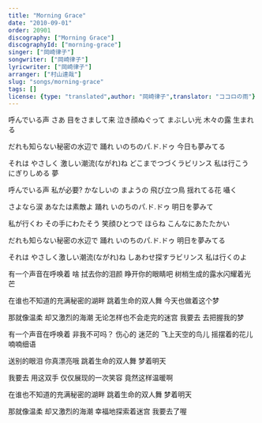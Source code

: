 ```yaml
---
title: "Morning Grace"
date: "2010-09-01"
order: 20901
discography: ["Morning Grace"]
discographyId: ["morning-grace"]
singer: ["岡崎律子"]
songwriter: ["岡崎律子"]
lyricwriter: ["岡崎律子"]
arranger: ["村山達哉"]
slug: "songs/morning-grace"
tags: []
license: {type: "translated",author: "岡崎律子",translator: "ココロの雨"}
---
```


呼んでいる声 
さあ 目をさまして来
泣き顔ぬぐって 
まぶしい光 木々の露 生まれる

だれも知らない秘密の水辺で 
踊れ いのちのパ.ド.ドゥ 
今日も夢みてる 

それは やさしく 激しい潮流(ながれ)ね 
どこまでつづくラビリンス 
私は行こう にぎりしめる 夢 

呼んでいる声 私が必要? 
かなしいの まようの 
飛び立つ鳥 揺れてる花 囁く 

さよなら涙 あなたは素敵よ 
踊れ いのちのパ.ド.ドゥ
明日を夢みて 

私が行くわ その手にわたそう 
笑顔ひとつで ほらね
こんなにあたたかい 

だれも知らない秘密の水辺で 
踊れ いのちのパ.ド.ドゥ 
明日を夢みてる 

それは やさしく激しい潮流(ながれ)ね
しあわせ探すラビリンス 
私は行くのよ 

有一个声音在呼唤着
啥 拭去你的泪颜
睁开你的眼睛吧
树梢生成的露水闪耀着光芒

在谁也不知道的充满秘密的湖畔
跳着生命的双人舞
今天也做着这个梦

那就像温柔 却又激烈的海潮
无论怎样也不会走完的迷宫
我要去 去把握我的梦

有一个声音在呼唤着 非我不可吗？
伤心的 迷茫的
飞上天空的鸟儿 摇摆着的花儿 喃喃细语

送别的眼泪 你真漂亮哦
跳着生命的双人舞
梦着明天

我要去 用这双手
仅仅展现的一次笑容
竟然这样温暖啊

在谁也不知道的充满秘密的湖畔
跳着生命的双人舞
梦着明天

那就像温柔 却又激烈的海潮 
幸福地探索着迷宫
我要去了喔
